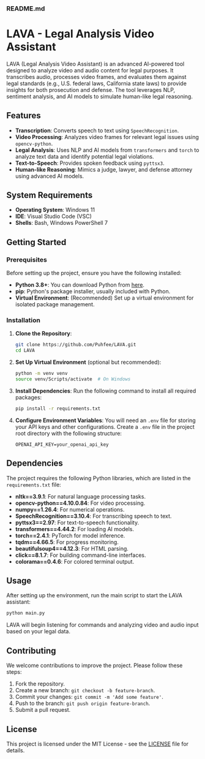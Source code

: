 ### README.md


# LAVA - Legal Analysis Video Assistant

LAVA (Legal Analysis Video Assistant) is an advanced AI-powered tool designed to analyze video and
audio content for legal purposes. It transcribes audio, processes video frames, and evaluates them
against legal standards (e.g., U.S. federal laws, California state laws) to provide insights for
both prosecution and defense. The tool leverages NLP, sentiment analysis, and AI models to simulate
human-like legal reasoning.

## Features
- **Transcription**: Converts speech to text using `SpeechRecognition`.
- **Video Processing**: Analyzes video frames for relevant legal issues using `opencv-python`.
- **Legal Analysis**: Uses NLP and AI models from `transformers` and `torch` to analyze text data and identify potential legal violations.
- **Text-to-Speech**: Provides spoken feedback using `pyttsx3`.
- **Human-like Reasoning**: Mimics a judge, lawyer, and defense attorney using advanced AI models.
  
## System Requirements
- **Operating System**: Windows 11
- **IDE**: Visual Studio Code (VSC)
- **Shells**: Bash, Windows PowerShell 7

## Getting Started

### Prerequisites
Before setting up the project, ensure you have the following installed:
- **Python 3.8+**: You can download Python from [here](https://www.python.org/downloads/).
- **pip**: Python's package installer, usually included with Python.
- **Virtual Environment**: (Recommended) Set up a virtual environment for isolated package management.
  
### Installation

1. **Clone the Repository**:
   ```bash
   git clone https://github.com/Puhfee/LAVA.git
   cd LAVA
   ```

2. **Set Up Virtual Environment** (optional but recommended):
   ```bash
   python -m venv venv
   source venv/Scripts/activate  # On Windows
   ```

3. **Install Dependencies**:
   Run the following command to install all required packages:
   ```bash
   pip install -r requirements.txt
   ```

4. **Configure Environment Variables**:
   You will need an `.env` file for storing your API keys and other configurations. Create a `.env` file in the project root directory with the following structure:

   ```plaintext
   OPENAI_API_KEY=your_openai_api_key
   ```

## Dependencies

The project requires the following Python libraries, which are listed in the `requirements.txt` file:

- **nltk==3.9.1**: For natural language processing tasks.
- **opencv-python==4.10.0.84**: For video processing.
- **numpy==1.26.4**: For numerical operations.
- **SpeechRecognition==3.10.4**: For transcribing speech to text.
- **pyttsx3==2.97**: For text-to-speech functionality.
- **transformers==4.44.2**: For loading AI models.
- **torch==2.4.1**: PyTorch for model inference.
- **tqdm==4.66.5**: For progress monitoring.
- **beautifulsoup4==4.12.3**: For HTML parsing.
- **click==8.1.7**: For building command-line interfaces.
- **colorama==0.4.6**: For colored terminal output.

## Usage

After setting up the environment, run the main script to start the LAVA assistant:

```bash
python main.py
```

LAVA will begin listening for commands and analyzing video and audio input based on your legal data.

## Contributing

We welcome contributions to improve the project. Please follow these steps:
1. Fork the repository.
2. Create a new branch: `git checkout -b feature-branch`.
3. Commit your changes: `git commit -m 'Add some feature'`.
4. Push to the branch: `git push origin feature-branch`.
5. Submit a pull request.

## License

This project is licensed under the MIT License - see the [LICENSE](LICENSE) file for details.
